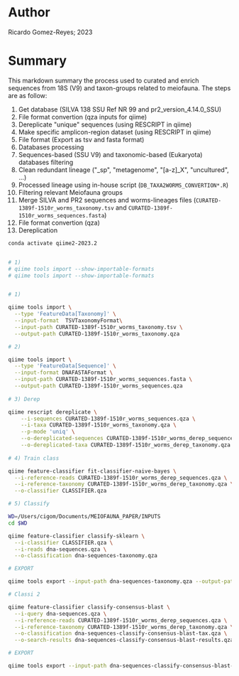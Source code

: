 # Author
Ricardo Gomez-Reyes; 2023
# Summary
This markdown summary the process used to curated and enrich sequences from 18S (V9) and taxon-groups related to meiofauna. The steps are as follow:

1. Get database (SILVA 138 SSU Ref NR 99 and pr2_version_4.14.0_SSU)
2. File format convertion (qza inputs for qiime)
3. Dereplicate "unique" sequences (using RESCRIPT in qiime)
4. Make specific amplicon-region dataset  (using RESCRIPT in qiime)
5. File format (Export as tsv and fasta format)
6. Databases processing 
7. Sequences-based (SSU V9) and taxonomic-based (Eukaryota) databases filtering
8. Clean redundant lineage ("_sp", "metagenome", "[a-z]_X", "uncultured", ...)
9. Processed lineage using in-house script (`DB_TAXA2WORMS_CONVERTION*.R`)
10. Filtering relevant Meiofauna groups
11. Merge SILVA and PR2 sequences and worms-lineages files (`CURATED-1389f-1510r_worms_taxonomy.tsv` and `CURATED-1389f-1510r_worms_sequences.fasta`)
12. File format convertion (qza)
13. Dereplication

```bash
conda activate qiime2-2023.2


# 1)
# qiime tools import --show-importable-formats
# qiime tools import --show-importable-formats


# 1)

qiime tools import \
  --type 'FeatureData[Taxonomy]' \
  --input-format  TSVTaxonomyFormat\
  --input-path CURATED-1389f-1510r_worms_taxonomy.tsv \
  --output-path CURATED-1389f-1510r_worms_taxonomy.qza

# 2)

qiime tools import \
  --type 'FeatureData[Sequence]' \
  --input-format DNAFASTAFormat \
  --input-path CURATED-1389f-1510r_worms_sequences.fasta \
  --output-path CURATED-1389f-1510r_worms_sequences.qza
  
# 3) Derep 

qiime rescript dereplicate \
    --i-sequences CURATED-1389f-1510r_worms_sequences.qza \
    --i-taxa CURATED-1389f-1510r_worms_taxonomy.qza \
    --p-mode 'uniq' \
    --o-dereplicated-sequences CURATED-1389f-1510r_worms_derep_sequences.qza \
    --o-dereplicated-taxa CURATED-1389f-1510r_worms_derep_taxonomy.qza
    
# 4) Train class

qiime feature-classifier fit-classifier-naive-bayes \
  --i-reference-reads CURATED-1389f-1510r_worms_derep_sequences.qza \
  --i-reference-taxonomy CURATED-1389f-1510r_worms_derep_taxonomy.qza \
  --o-classifier CLASSIFIER.qza

# 5) Classify

WD=/Users/cigom/Documents/MEIOFAUNA_PAPER/INPUTS
cd $WD

qiime feature-classifier classify-sklearn \
  --i-classifier CLASSIFIER.qza \
  --i-reads dna-sequences.qza \
  --o-classification dna-sequences-taxonomy.qza  

# EXPORT

qiime tools export --input-path dna-sequences-taxonomy.qza --output-path CURATED_DB_DIR

# Classi 2

qiime feature-classifier classify-consensus-blast \
  --i-query dna-sequences.qza \
  --i-reference-reads CURATED-1389f-1510r_worms_derep_sequences.qza \
  --i-reference-taxonomy CURATED-1389f-1510r_worms_derep_taxonomy.qza \
  --o-classification dna-sequences-classify-consensus-blast-tax.qza \
  --o-search-results dna-sequences-classify-consensus-blast-results.qza

# EXPORT

qiime tools export --input-path dna-sequences-classify-consensus-blast-tax.qza --output-path classify-consensus-blast_dir


```